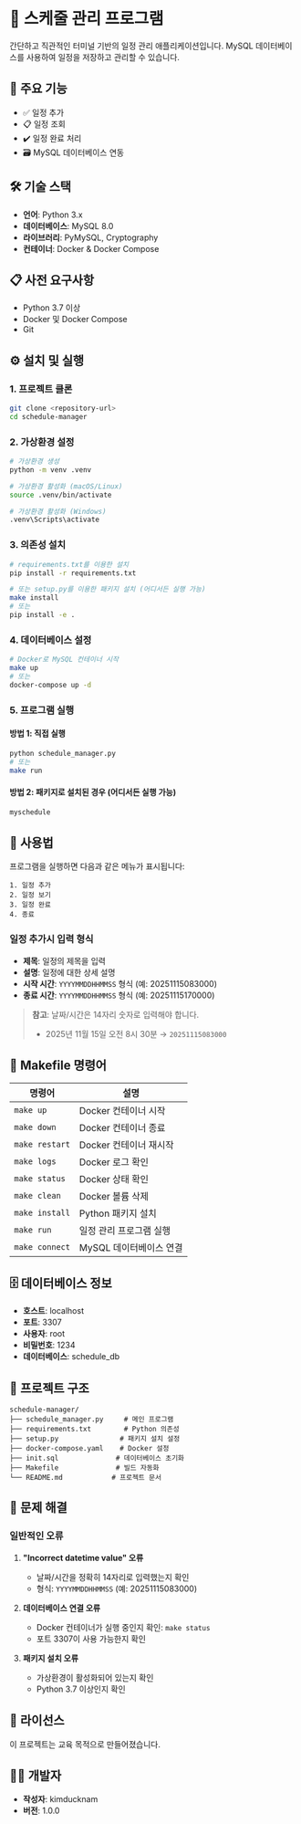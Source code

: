# 📅 스케줄 관리 프로그램

간단하고 직관적인 터미널 기반의 일정 관리 애플리케이션입니다. MySQL 데이터베이스를 사용하여 일정을 저장하고 관리할 수 있습니다.

## 🚀 주요 기능

- ✅ 일정 추가
- 📋 일정 조회  
- ✔️ 일정 완료 처리
- 🗃️ MySQL 데이터베이스 연동

## 🛠️ 기술 스택

- **언어**: Python 3.x
- **데이터베이스**: MySQL 8.0
- **라이브러리**: PyMySQL, Cryptography
- **컨테이너**: Docker & Docker Compose

## 📋 사전 요구사항

- Python 3.7 이상
- Docker 및 Docker Compose
- Git

## ⚙️ 설치 및 실행

### 1. 프로젝트 클론

```bash
git clone <repository-url>
cd schedule-manager
```

### 2. 가상환경 설정

```bash
# 가상환경 생성
python -m venv .venv

# 가상환경 활성화 (macOS/Linux)
source .venv/bin/activate

# 가상환경 활성화 (Windows)
.venv\Scripts\activate
```

### 3. 의존성 설치

```bash
# requirements.txt를 이용한 설치
pip install -r requirements.txt

# 또는 setup.py를 이용한 패키지 설치 (어디서든 실행 가능)
make install
# 또는
pip install -e .
```

### 4. 데이터베이스 설정

```bash
# Docker로 MySQL 컨테이너 시작
make up
# 또는
docker-compose up -d
```

### 5. 프로그램 실행

#### 방법 1: 직접 실행
```bash
python schedule_manager.py
# 또는
make run
```

#### 방법 2: 패키지로 설치된 경우 (어디서든 실행 가능)
```bash
myschedule
```

## 📖 사용법

프로그램을 실행하면 다음과 같은 메뉴가 표시됩니다:

```
1. 일정 추가
2. 일정 보기  
3. 일정 완료
4. 종료
```

### 일정 추가시 입력 형식

- **제목**: 일정의 제목을 입력
- **설명**: 일정에 대한 상세 설명
- **시작 시간**: `YYYYMMDDHHMMSS` 형식 (예: 20251115083000)
- **종료 시간**: `YYYYMMDDHHMMSS` 형식 (예: 20251115170000)

> **참고**: 날짜/시간은 14자리 숫자로 입력해야 합니다.
> - 2025년 11월 15일 오전 8시 30분 → `20251115083000`

## 🔧 Makefile 명령어

| 명령어 | 설명 |
|--------|------|
| `make up` | Docker 컨테이너 시작 |
| `make down` | Docker 컨테이너 종료 |
| `make restart` | Docker 컨테이너 재시작 |
| `make logs` | Docker 로그 확인 |
| `make status` | Docker 상태 확인 |
| `make clean` | Docker 볼륨 삭제 |
| `make install` | Python 패키지 설치 |
| `make run` | 일정 관리 프로그램 실행 |
| `make connect` | MySQL 데이터베이스 연결 |

## 🗄️ 데이터베이스 정보

- **호스트**: localhost
- **포트**: 3307
- **사용자**: root
- **비밀번호**: 1234
- **데이터베이스**: schedule_db

## 📁 프로젝트 구조

```
schedule-manager/
├── schedule_manager.py     # 메인 프로그램
├── requirements.txt        # Python 의존성
├── setup.py               # 패키지 설치 설정
├── docker-compose.yaml    # Docker 설정
├── init.sql              # 데이터베이스 초기화
├── Makefile              # 빌드 자동화
└── README.md            # 프로젝트 문서
```

## 🐛 문제 해결

### 일반적인 오류

1. **"Incorrect datetime value" 오류**
   - 날짜/시간을 정확히 14자리로 입력했는지 확인
   - 형식: `YYYYMMDDHHMMSS` (예: 20251115083000)

2. **데이터베이스 연결 오류**
   - Docker 컨테이너가 실행 중인지 확인: `make status`
   - 포트 3307이 사용 가능한지 확인

3. **패키지 설치 오류**
   - 가상환경이 활성화되어 있는지 확인
   - Python 3.7 이상인지 확인

## 📝 라이선스

이 프로젝트는 교육 목적으로 만들어졌습니다.

## 👨‍💻 개발자

- **작성자**: kimducknam
- **버전**: 1.0.0
